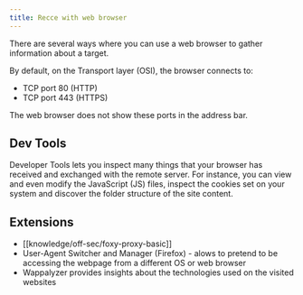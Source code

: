 ```yaml
---
title: Recce with web browser
---
```


There are several ways where you can use a web browser to gather information about a target.

By default, on the Transport layer (OSI), the browser connects to:

- TCP port 80 (HTTP)
- TCP port 443 (HTTPS)

The web browser does not show these ports in the address bar.

## Dev Tools

Developer Tools lets you inspect many things that your browser has received and exchanged with the remote server. For instance, you can view and even modify the JavaScript (JS) files, inspect the cookies set on your system and discover the folder structure of the site content.

## Extensions

- [[knowledge/off-sec/foxy-proxy-basic]]
- User-Agent Switcher and Manager (Firefox) - alows to pretend to be accessing the webpage from a different OS or web browser
- Wappalyzer provides insights about the technologies used on the visited websites
